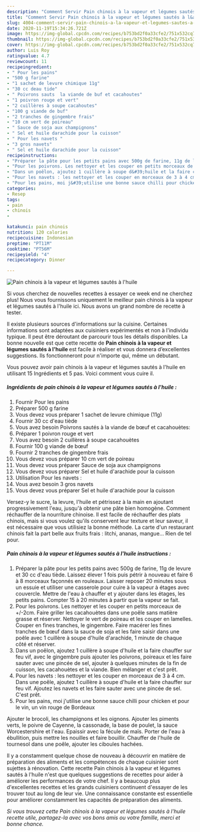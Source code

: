 ```yaml
---
description: "Comment Servir Pain chinois à la vapeur et légumes sautés à l&amp;#39;huile"
title: "Comment Servir Pain chinois à la vapeur et légumes sautés à l&amp;#39;huile"
slug: 4004-comment-servir-pain-chinois-a-la-vapeur-et-legumes-sautes-a-l-and-39-huile
date: 2020-11-19T15:34:26.721Z
image: https://img-global.cpcdn.com/recipes/b753bd2f0a33cfe2/751x532cq70/pain-chinois-a-la-vapeur-et-legumes-sautes-a-lhuile-photo-principale-de-la-recette.jpg
thumbnail: https://img-global.cpcdn.com/recipes/b753bd2f0a33cfe2/751x532cq70/pain-chinois-a-la-vapeur-et-legumes-sautes-a-lhuile-photo-principale-de-la-recette.jpg
cover: https://img-global.cpcdn.com/recipes/b753bd2f0a33cfe2/751x532cq70/pain-chinois-a-la-vapeur-et-legumes-sautes-a-lhuile-photo-principale-de-la-recette.jpg
author: Luis Roy
ratingvalue: 4.7
reviewcount: 11
recipeingredient:
- " Pour les pains"
- "500 g farine"
- "1 sachet de levure chimique 11g"
- "30 cc deau tide"
- " Poivrons sauts  la viande de buf et cacahoutes"
- "1 poivron rouge et vert"
- "2 cuillères à soupe cacahoutes"
- "100 g viande de buf"
- "2 tranches de gingembre frais"
- "10 cm vert de poireau"
- " Sauce de soja aux champignons"
- " Sel et huile darachide pour la cuisson"
- " Pour les navets "
- "3 gros navets"
- " Sel et huile darachide pour la cuisson"
recipeinstructions:
- "Préparer la pâte pour les petits pains avec 500g de farine, 11g de levure et 30 cc d&#39;eau tiède. Laissez élever 1 fois puis pétrir à nouveau et faire 6 à 8 morceaux façonnés en rouleaux. Laisser reposer 20 minutes sous un essuie et utiliser une casserole pour cuire à la vapeur à étages avec couvercle. Mettre de l&#39;eau à chauffer et y ajouter dans les étages, les petits pains. Compter 15 à 20 minutes à partir que la vapeur se fait."
- "Pour les poivrons. Les nettoyer et les couper en petits morceaux de +/-2cm. Faire griller les cacahouètes dans une poêle sans matière grasse et réserver. Nettoyer le vert de poireau et les couper en lamelles. Couper en fines tranches, le gingembre. Faire macérer les fines tranches de bœuf dans la sauce de soja et les faire saisir dans une poêle avec 1 cuillère à soupe d&#39;huile d&#39;arachide, 1 minute de chaque côté et réserver."
- "Dans un poêlon, ajoutez 1 cuillère à soupe d&#39;huile et la faire chauffer sur feu vif, avec le gingembre puis ajouter les poivrons, poireaux et les faire sauter avec une pincée de sel, ajouter à quelques minutes de la fin de cuisson, les cacahouètes et la viande. Bien mélanger et c&#39;est prêt."
- "Pour les navets : les nettoyer et les couper en morceaux de 3 à 4 cm. Dans une poêle, ajoutez 1 cuillère à soupe d&#39;huile et la faire chauffer sur feu vif. Ajoutez les navets et les faire sauter avec une pincée de sel. C&#39;est prêt."
- "Pour les pains, moi j&#39;utilise une bonne sauce chilli pour chicken et pour le vin, un vin rouge de Bordeaux"
categories:
- Resep
tags:
- pain
- chinois
- 

katakunci: pain chinois  
nutrition: 120 calories
recipecuisine: Indonesian
preptime: "PT11M"
cooktime: "PT56M"
recipeyield: "4"
recipecategory: Dinner

---
```



![Pain chinois à la vapeur et légumes sautés à l&#39;huile](https://img-global.cpcdn.com/recipes/b753bd2f0a33cfe2/751x532cq70/pain-chinois-a-la-vapeur-et-legumes-sautes-a-lhuile-photo-principale-de-la-recette.jpg)

Si vous cherchez de nouvelles recettes à essayer ce week end ne cherchez plus! Nous vous fournissons uniquement le meilleur pain chinois à la vapeur et légumes sautés à l&#39;huile ici. Nous avons un grand nombre de recette à tester.

Il existe plusieurs sources d'informations sur la cuisine. Certaines informations sont adaptées aux cuisiniers expérimentés et non à l'individu typique. Il peut être déroutant de parcourir tous les détails disponibles. La bonne nouvelle est que cette recette de <strong> Pain chinois à la vapeur et légumes sautés à l&#39;huile </strong> est facile à réaliser et vous donnera d’excellentes suggestions. Ils fonctionneront pour n'importe qui, même un débutant.

<!--inarticleads1-->

Vous pouvez avoir pain chinois à la vapeur et légumes sautés à l&#39;huile en utilisant 15 Ingrédients et 5 pas. Voici comment vous cuire il.

##### Ingrédients de pain chinois à la vapeur et légumes sautés à l&#39;huile :

1. Fournir  Pour les pains
1. Préparer 500 g farine
1. Vous devez vous préparer 1 sachet de levure chimique (11g)
1. Fournir 30 cc d&#39;eau tiède
1. Vous avez besoin  Poivrons sautés à la viande de bœuf et cacahouètes:
1. Préparer 1 poivron rouge et vert
1. Vous avez besoin 2 cuillères à soupe cacahouètes
1. Fournir 100 g viande de bœuf
1. Fournir 2 tranches de gingembre frais
1. Vous devez vous préparer 10 cm vert de poireau
1. Vous devez vous préparer  Sauce de soja aux champignons
1. Vous devez vous préparer  Sel et huile d&#39;arachide pour la cuisson
1. Utilisation  Pour les navets :
1. Vous avez besoin 3 gros navets
1. Vous devez vous préparer  Sel et huile d&#39;arachide pour la cuisson


Versez-y le sucre, la levure, l&#39;huile et pétrissez à la main en ajoutant progressivement l&#39;eau, jusqu&#39;à obtenir une pâte bien homogène. Comment réchauffer de la nourriture chinoise. Il est facile de réchauffer des plats chinois, mais si vous voulez qu&#39;ils conservent leur texture et leur saveur, il est nécessaire que vous utilisiez la bonne méthode. La carte d&#39;un restaurant chinois fait la part belle aux fruits frais : litchi, ananas, mangue… Rien de tel pour. 

<!--inarticleads2-->

##### Pain chinois à la vapeur et légumes sautés à l&#39;huile instructions :

1. Préparer la pâte pour les petits pains avec 500g de farine, 11g de levure et 30 cc d&#39;eau tiède. Laissez élever 1 fois puis pétrir à nouveau et faire 6 à 8 morceaux façonnés en rouleaux. Laisser reposer 20 minutes sous un essuie et utiliser une casserole pour cuire à la vapeur à étages avec couvercle. Mettre de l&#39;eau à chauffer et y ajouter dans les étages, les petits pains. Compter 15 à 20 minutes à partir que la vapeur se fait.
1. Pour les poivrons. Les nettoyer et les couper en petits morceaux de +/-2cm. Faire griller les cacahouètes dans une poêle sans matière grasse et réserver. Nettoyer le vert de poireau et les couper en lamelles. Couper en fines tranches, le gingembre. Faire macérer les fines tranches de bœuf dans la sauce de soja et les faire saisir dans une poêle avec 1 cuillère à soupe d&#39;huile d&#39;arachide, 1 minute de chaque côté et réserver.
1. Dans un poêlon, ajoutez 1 cuillère à soupe d&#39;huile et la faire chauffer sur feu vif, avec le gingembre puis ajouter les poivrons, poireaux et les faire sauter avec une pincée de sel, ajouter à quelques minutes de la fin de cuisson, les cacahouètes et la viande. Bien mélanger et c&#39;est prêt.
1. Pour les navets : les nettoyer et les couper en morceaux de 3 à 4 cm. Dans une poêle, ajoutez 1 cuillère à soupe d&#39;huile et la faire chauffer sur feu vif. Ajoutez les navets et les faire sauter avec une pincée de sel. C&#39;est prêt.
1. Pour les pains, moi j&#39;utilise une bonne sauce chilli pour chicken et pour le vin, un vin rouge de Bordeaux


Ajouter le brocoli, les champignons et les oignons. Ajouter les piments verts, le poivre de Cayenne, la cassonade, la base de poulet, la sauce Worcestershire et l&#39;eau. Epaissir avec la fécule de maïs. Porter de l&#39;eau à ébullition, puis mettre les nouilles et faire bouillir. Chauffer de l&#39;huile de tournesol dans une poêle, ajouter les ciboules hachées. 

<!--inarticleads1-->

<p>
Il y a constamment quelque chose de nouveau à découvrir en matière de préparation des aliments et les compétences de chaque cuisinier sont sujettes à rénovation. Cette recette Pain chinois à la vapeur et légumes sautés à l&#39;huile n'est que quelques suggestions de recettes pour aider à améliorer les performances de votre chef. Il y a beaucoup plus d'excellentes recettes et les grands cuisiniers continuent d'essayer de les trouver tout au long de leur vie. Une connaissance constante est essentielle pour améliorer constamment les capacités de préparation des aliments.
</p>

<p>
<i>Si vous trouvez cette Pain chinois à la vapeur et légumes sautés à l&#39;huile recette utile, partagez-la avec vos bons amis ou votre famille, merci et bonne chance.</i>
</p>
